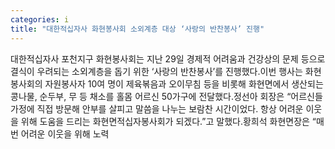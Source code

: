 ```yaml
---
categories: i
title: "대한적십자사 화현봉사회 소외계층 대상 ‘사랑의 반찬봉사’ 진행"
---
```

대한적십자사 포천지구 화현봉사회는 지난 29일 경제적 어려움과 건강상의 문제 등으로 결식이 우려되는 소외계층을 돕기 위한 ‘사랑의 반찬봉사’를 진행했다.이번 행사는 화현봉사회의 자원봉사자 10여 명이 제육볶음과 오이무침 등을 비롯해 화현면에서 생산되는 콩나물, 순두부, 무 등 채소를 홀몸 어르신 50가구에 전달했다.정선아 회장은 “어르신들 가정에 직접 방문해 안부를 살피고 말씀을 나누는 보람찬 시간이었다. 항상 어려운 이웃을 위해 도움을 드리는 화현면적십자봉사회가 되겠다.”고 말했다.황희석 화현면장은 “매번 어려운 이웃을 위해 노력